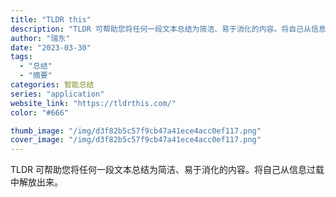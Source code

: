 ```yaml
---
title: "TLDR this"
description: "TLDR 可帮助您将任何一段文本总结为简洁、易于消化的内容。将自己从信息过载中解放出来。"
author: "瑞东"
date: "2023-03-30"
tags:
  - "总结"
  - "摘要"
categories: 智能总结
series: "application"
website_link: "https://tldrthis.com/"
color: "#666"

thumb_image: "/img/d3f82b5c57f9cb47a41ece4acc0ef117.png"
cover_image: "/img/d3f82b5c57f9cb47a41ece4acc0ef117.png"
---
```


TLDR 可帮助您将任何一段文本总结为简洁、易于消化的内容。将自己从信息过载中解放出来。